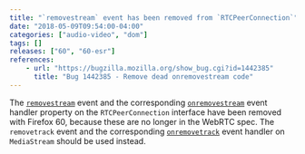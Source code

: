```yaml
---
title: "`removestream` event has been removed from `RTCPeerConnection`"
date: "2018-05-09T09:54:00-04:00"
categories: ["audio-video", "dom"]
tags: []
releases: ["60", "60-esr"]
references:
    - url: "https://bugzilla.mozilla.org/show_bug.cgi?id=1442385"
      title: "Bug 1442385 - Remove dead onremovestream code"
---
```

The [`removestream`](https://developer.mozilla.org/docs/Web/Events/removestream) event and the corresponding [`onremovestream`](https://developer.mozilla.org/docs/Web/API/RTCPeerConnection/onremovestream) event handler property on the `RTCPeerConnection` interface have been removed with Firefox 60, because these are no longer in the WebRTC spec. The `removetrack` event and the corresponding [`onremovetrack`](https://developer.mozilla.org/docs/Web/API/MediaStream/onremovetrack) event handler on `MediaStream` should be used instead.
